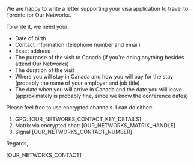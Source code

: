 We are happy to write a letter supporting your visa application to travel to Toronto for Our Networks.

To write it, we need your:

- Date of birth
- Contact information (telephone number and email)
- Exact address
- The purpose of the visit to Canada (if you're doing anything besides attend Our Networks)
- The duration of the visit
- Where you will stay in Canada and how you will pay for the stay (probably the name of your employer and job title)
- The date when you will arrive in Canada and the date you will leave (approximately is probably fine, since we know the conference dates)

Please feel free to use encrypted channels. I can do either:

1. GPG: [OUR_NETWORKS_CONTACT_KEY_DETAILS]
2. Matrix via encrypted chat: [OUR_NETWORKS_MATRIX_HANDLE]
3. Signal [OUR_NETWORKS_CONTACT_NUMBER]

Regards,

[OUR_NETWORKS_CONTACT]
